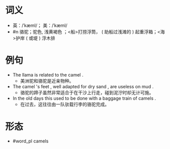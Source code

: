 # 词义
- 英：/ˈkæml/； 美：/ˈkæml/
- #n 骆驼；驼色, 浅黄褐色 ；<船>打捞浮筒， ( 助船过浅滩的 ) 起重浮箱；<海>护岸 ( 或堤 ) 浮木排
# 例句
- The llama is related to the camel .
	- 美洲驼和骆驼是近亲物种。
- The camel 's feet , well adapted for dry sand , are useless on mud .
	- 骆驼的蹄子虽然非常适合于在干沙上行走，碰到泥泞时却无计可施。
- In the old days this used to be done with a baggage train of camels .
	- 在过去，这往往由一队驮载行李的骆驼完成。
# 形态
- #word_pl camels
